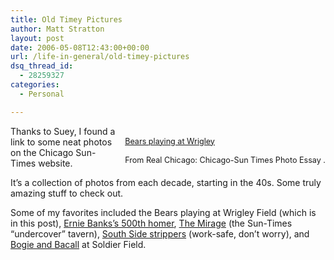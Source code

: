 ```yaml
---
title: Old Timey Pictures
author: Matt Stratton
layout: post
date: 2006-05-08T12:43:00+00:00
url: /life-in-general/old-timey-pictures
dsq_thread_id:
  - 28259327
categories:
  - Personal

---
```

<div style="float:right;margin-left:10px;margin-bottom:10px;">
  <a href="https://www.suntimes.com/photos/galleries/realchicago/1960s/15.html" title="photo sharing"></a> <br /> <span style="font-size:.9em;margin-top:0;"> <a href="https://www.suntimes.com/photos/galleries/realchicago/1960s/15.html">Bears playing at Wrigley<br /> </a> <br /> From Real Chicago: Chicago-Sun Times Photo Essay . </span>
</div>

Thanks to Suey, I found a link to some neat photos on the Chicago Sun-Times website.

It&#8217;s a collection of photos from each decade, starting in the 40s. Some truly amazing stuff to check out.

Some of my favorites included the Bears playing at Wrigley Field (which is in this post), [Ernie Banks&#8217;s 500th homer][1], [The Mirage][2] (the Sun-Times &#8220;undercover&#8221; tavern), [South Side strippers][3] (work-safe, don&#8217;t worry), and [Bogie and Bacall][4] at Soldier Field.

 [1]: https://www.suntimes.com/photos/galleries/realchicago/1970s/20.html
 [2]: https://www.suntimes.com/photos/galleries/realchicago/1970s/25.html
 [3]: https://www.suntimes.com/photos/galleries/realchicago/1950s/48.html
 [4]: https://www.suntimes.com/photos/galleries/realchicago/1940s/52.html